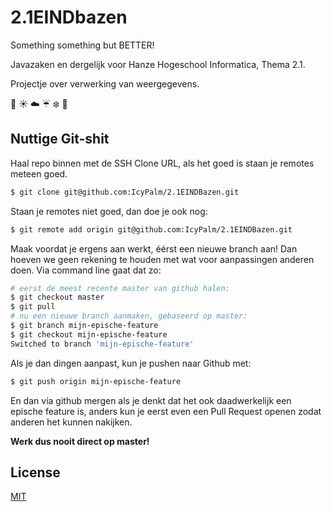 # 2.1EINDbazen
Something something but BETTER!

Javazaken en dergelijk voor Hanze Hogeschool Informatica, Thema 2.1.

Projectje over verwerking van weergegevens.

:rainbow: :sunny: :cloud: :umbrella: :snowflake: :rainbow:

## Nuttige Git-shit

Haal repo binnen met de SSH Clone URL, als het goed is staan je remotes meteen
goed.

```bash
$ git clone git@github.com:IcyPalm/2.1EINDBazen.git
```

Staan je remotes niet goed, dan doe je ook nog:

```bash
$ git remote add origin git@github.com:IcyPalm/2.1EINDBazen.git
```

Maak voordat je ergens aan werkt, éérst een nieuwe branch aan! Dan hoeven we
geen rekening te houden met wat voor aanpassingen anderen doen. Via command line
gaat dat zo:

```bash
# eerst de meest recente master van github halen:
$ git checkout master
$ git pull
# nu een nieuwe branch aanmaken, gebaseerd op master:
$ git branch mijn-epische-feature
$ git checkout mijn-epische-feature
Switched to branch 'mijn-epische-feature'
```

Als je dan dingen aanpast, kun je pushen naar Github met:

```bash
$ git push origin mijn-epische-feature
```

En dan via github mergen als je denkt dat het ook daadwerkelijk een epische
feature is, anders kun je eerst even een Pull Request openen zodat anderen het
kunnen nakijken.


**Werk dus nooit direct op master!**

## License

[MIT](./LICENSE)
